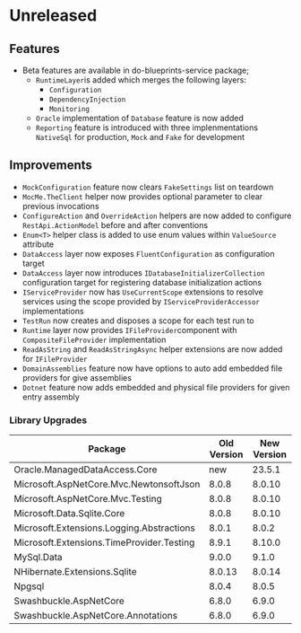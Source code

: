 # Unreleased

## Features

- Beta features are available in do-blueprints-service package;
  - `RuntimeLayer`is added which merges the following layers:
      - `Configuration`
      - `DependencyInjection`
      - `Monitoring`
  - `Oracle` implementation of `Database` feature is now added
  - `Reporting` feature is introduced with three implenmentations `NativeSql`
    for production, `Mock` and `Fake` for development

## Improvements

- `MockConfiguration` feature now clears `FakeSettings` list on teardown
- `MocMe.TheClient` helper now provides optional parameter to clear previous
  invocations
- `ConfigureAction` and `OverrideAction` helpers are now added to configure
  `RestApi.ActionModel` before and after conventions
- `Enum<T>` helper class is added to use enum values within `ValueSource`
  attribute
- `DataAccess` layer now exposes `FluentConfiguration` as configuration target
- `DataAccess` layer now introduces `IDatabaseInitializerCollection`
  configuration target for registering database initialization actions
- `IServiceProvider` now has `UseCurrentScope` extensions to resolve services
  using the scope provided by `IServiceProviderAccessor` implementations
- `TestRun` now creates and disposes a scope for each test run to
- `Runtime` layer now provides `IFileProvider`component with
  `CompositeFileProvider` implementation
- `ReadAsString` and `ReadAsStringAsync` helper extensions are now added for
  `IFileProvider`
- `DomainAssemblies` feature now have options to auto add embedded file
  providers for give assemblies
- `Dotnet` feature now adds embedded and physical file providers for given
  entry assembly

### Library Upgrades

| Package                                   | Old Version | New Version |
| ----------------------------------------- | ----------- | ----------- |
| Oracle.ManagedDataAccess.Core             | new         | 23.5.1      |
| Microsoft.AspNetCore.Mvc.NewtonsoftJson   | 8.0.8       | 8.0.10      |
| Microsoft.AspNetCore.Mvc.Testing          | 8.0.8       | 8.0.10      |
| Microsoft.Data.Sqlite.Core                | 8.0.8       | 8.0.10      |
| Microsoft.Extensions.Logging.Abstractions | 8.0.1       | 8.0.2       |
| Microsoft.Extensions.TimeProvider.Testing | 8.9.1       | 8.10.0      |
| MySql.Data                                | 9.0.0       | 9.1.0       |
| NHibernate.Extensions.Sqlite              | 8.0.13      | 8.0.14      |
| Npgsql                                    | 8.0.4       | 8.0.5       |
| Swashbuckle.AspNetCore                    | 6.8.0       | 6.9.0       |
| Swashbuckle.AspNetCore.Annotations        | 6.8.0       | 6.9.0       |
